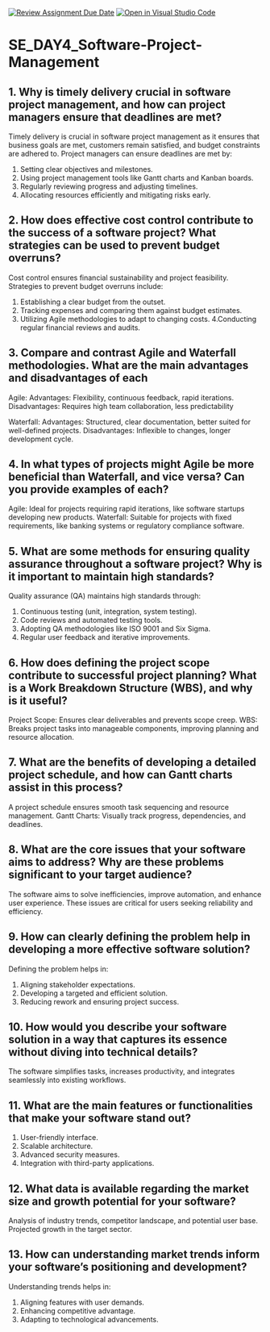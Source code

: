 [![Review Assignment Due Date](https://classroom.github.com/assets/deadline-readme-button-22041afd0340ce965d47ae6ef1cefeee28c7c493a6346c4f15d667ab976d596c.svg)](https://classroom.github.com/a/9pw6JKcu)
[![Open in Visual Studio Code](https://classroom.github.com/assets/open-in-vscode-2e0aaae1b6195c2367325f4f02e2d04e9abb55f0b24a779b69b11b9e10269abc.svg)](https://classroom.github.com/online_ide?assignment_repo_id=18418020&assignment_repo_type=AssignmentRepo)
# SE_DAY4_Software-Project-Management
## 1. Why is timely delivery crucial in software project management, and how can project managers ensure that deadlines are met?
Timely delivery is crucial in software project management as it ensures that business goals are met, customers remain satisfied, and budget constraints are adhered to. Project managers can ensure deadlines are met by:
1. Setting clear objectives and milestones.
2. Using project management tools like Gantt charts and Kanban boards.
3. Regularly reviewing progress and adjusting timelines.
4. Allocating resources efficiently and mitigating risks early.

## 2. How does effective cost control contribute to the success of a software project? What strategies can be used to prevent budget overruns?
Cost control ensures financial sustainability and project feasibility. Strategies to prevent budget overruns include:
1. Establishing a clear budget from the outset.
2. Tracking expenses and comparing them against budget estimates.
3. Utilizing Agile methodologies to adapt to changing costs.
4.Conducting regular financial reviews and audits.

## 3. Compare and contrast Agile and Waterfall methodologies. What are the main advantages and disadvantages of each
Agile:
Advantages: Flexibility, continuous feedback, rapid iterations.
Disadvantages: Requires high team collaboration, less predictability

Waterfall:
Advantages: Structured, clear documentation, better suited for well-defined projects.
Disadvantages: Inflexible to changes, longer development cycle.

## 4. In what types of projects might Agile be more beneficial than Waterfall, and vice versa? Can you provide examples of each?
Agile: Ideal for projects requiring rapid iterations, like software startups developing new products.
Waterfall: Suitable for projects with fixed requirements, like banking systems or regulatory compliance software.

## 5. What are some methods for ensuring quality assurance throughout a software project? Why is it important to maintain high standards?
Quality assurance (QA) maintains high standards through:
1. Continuous testing (unit, integration, system testing).
2. Code reviews and automated testing tools.
3. Adopting QA methodologies like ISO 9001 and Six Sigma.
4. Regular user feedback and iterative improvements.

## 6. How does defining the project scope contribute to successful project planning? What is a Work Breakdown Structure (WBS), and why is it useful?
Project Scope: Ensures clear deliverables and prevents scope creep.
WBS: Breaks project tasks into manageable components, improving planning and resource allocation.

## 7. What are the benefits of developing a detailed project schedule, and how can Gantt charts assist in this process?
A project schedule ensures smooth task sequencing and resource management.
Gantt Charts: Visually track progress, dependencies, and deadlines.

## 8. What are the core issues that your software aims to address? Why are these problems significant to your target audience?
The software aims to solve inefficiencies, improve automation, and enhance user experience.
These issues are critical for users seeking reliability and efficiency.

## 9. How can clearly defining the problem help in developing a more effective software solution?
Defining the problem helps in:
1. Aligning stakeholder expectations.
2. Developing a targeted and efficient solution.
3. Reducing rework and ensuring project success.
   
## 10. How would you describe your software solution in a way that captures its essence without diving into technical details?
The software simplifies tasks, increases productivity, and integrates seamlessly into existing workflows.

## 11. What are the main features or functionalities that make your software stand out?
1. User-friendly interface.
2. Scalable architecture.
3. Advanced security measures.
4. Integration with third-party applications.
   
## 12. What data is available regarding the market size and growth potential for your software?
Analysis of industry trends, competitor landscape, and potential user base.
Projected growth in the target sector.

## 13. How can understanding market trends inform your software’s positioning and development?
Understanding trends helps in:
1. Aligning features with user demands.
2. Enhancing competitive advantage.
3. Adapting to technological advancements.
